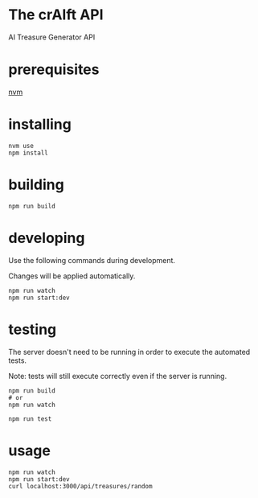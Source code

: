 # The crAIft API

AI Treasure Generator API

# prerequisites

[nvm](https://github.com/nvm-sh/nvm)

# installing

```
nvm use
npm install
```

# building

```
npm run build
```

# developing

Use the following commands during development.

Changes will be applied automatically.

```
npm run watch
npm run start:dev
```

# testing
The server doesn't need to be running in order to execute the automated tests.

Note: tests will still execute correctly even if the server is running.

```
npm run build
# or
npm run watch

npm run test
```

# usage
```
npm run watch
npm run start:dev
curl localhost:3000/api/treasures/random
```

